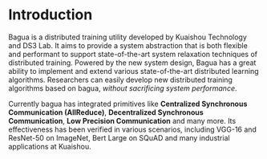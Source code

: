# Introduction

Bagua is a distributed training utility developed by Kuaishou Technology and DS3 Lab. It aims to provide a system abstraction that is both flexible and performant to support state-of-the-art system relaxation techniques of distributed training. Powered by the new system design, Bagua has a great ability to implement and extend various state-of-the-art distributed learning algorithms. Researchers can easily develop new distributed training algorithms based on bagua, *without sacrificing system performance*.

Currently bagua has integrated primitives like **Centralized Synchronous Communication (AllReduce)**, **Decentralized Synchronous Communication**, **Low Precision Communication** and many more. Its effectiveness has been verified in various scenarios, including VGG-16 and ResNet-50 on ImageNet, Bert Large on SQuAD and many industrial applications at Kuaishou. 
